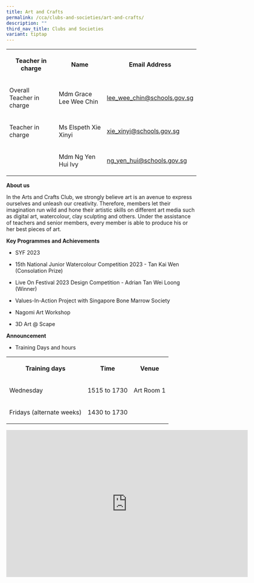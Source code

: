 ```yaml
---
title: Art and Crafts
permalink: /cca/clubs-and-societies/art-and-crafts/
description: ""
third_nav_title: Clubs and Societies
variant: tiptap
---
```

<table><tbody><tr><th rowspan="1" colspan="1"><p>Teacher in charge</p></th><th rowspan="1" colspan="1"><p>Name</p></th><th rowspan="1" colspan="1"><p>Email Address</p></th></tr><tr><td rowspan="1" colspan="1"><p>Overall Teacher in charge</p></td><td rowspan="1" colspan="1"><p>Mdm Grace Lee Wee Chin</p></td><td rowspan="1" colspan="1"><p><a href="mailto:lee_wee_chin@schools.gov.sg" rel="noopener noreferrer nofollow" target="_blank">lee_wee_chin@schools.gov.sg</a></p></td></tr><tr><td rowspan="1" colspan="1"><p>Teacher in charge</p></td><td rowspan="1" colspan="1"><p>Ms Elspeth Xie Xinyi</p></td><td rowspan="1" colspan="1"><p><a href="mailto:xie_xinyi@schools.gov.sg" rel="noopener noreferrer nofollow" target="_blank">xie_xinyi@schools.gov.sg</a></p></td></tr><tr><td rowspan="1" colspan="1"><p></p></td><td rowspan="1" colspan="1"><p>Mdm Ng Yen Hui Ivy</p></td><td rowspan="1" colspan="1"><p><a href="mailto:ng_yen_hui@schools.gov.sg" rel="noopener noreferrer nofollow" target="_blank">ng_yen_hui@schools.gov.sg</a></p></td></tr></tbody></table><p><strong>About us</strong></p><p>In the Arts and Crafts Club, we strongly believe art is an avenue to express ourselves and unleash our creativity. Therefore, members let their imagination run wild and hone their artistic skills on different art media such as digital art, watercolour, clay sculpting and others. Under the assistance of teachers and senior members, every member is able to produce his or her best pieces of art.</p><p><strong>Key Programmes and Achievements</strong></p><ul><li><p>SYF 2023</p></li><li><p>15th National Junior Watercolour Competition 2023 - Tan Kai Wen (Consolation Prize)</p></li><li><p>Live On Festival 2023 Design Competition - Adrian Tan Wei Loong (Winner)</p></li><li><p>Values-In-Action Project with Singapore Bone Marrow Society</p></li><li><p>Nagomi Art Workshop</p></li><li><p>3D Art @ Scape</p></li></ul><p><strong>Announcement</strong></p><ul data-tight="true" class="tight"><li><p>Training Days and hours</p></li></ul><table><tbody><tr><th rowspan="1" colspan="1"><p>Training days</p></th><th rowspan="1" colspan="1"><p>Time</p></th><th rowspan="1" colspan="1"><p>Venue</p></th></tr><tr><td rowspan="1" colspan="1"><p>Wednesday</p></td><td rowspan="1" colspan="1"><p>1515 to 1730</p></td><td rowspan="1" colspan="1"><p>Art Room 1</p></td></tr><tr><td rowspan="1" colspan="1"><p>Fridays (alternate weeks)</p></td><td rowspan="1" colspan="1"><p>1430 to 1730</p></td><td rowspan="1" colspan="1"><p></p></td></tr></tbody></table><div class="iframe-wrapper"><iframe height="389" width="640" allowfullscreen="true" frameborder="0" src="https://docs.google.com/presentation/d/e/2PACX-1vR6Iu8tlDLHpCKSMlZJBD3mHTM5jwV8oO-hTesSXdEl_aLLXmiv3FKWtUV0uNAZfg/embed?start=true&amp;loop=true&amp;delayms=3000"></iframe></div><p></p>